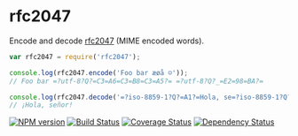 rfc2047
=======

Encode and decode [rfc2047](https://www.ietf.org/rfc/rfc2047.txt) (MIME encoded words).

```js
var rfc2047 = require('rfc2047');

console.log(rfc2047.encode('Foo bar æøå ☺'));
// Foo bar =?utf-8?Q?=C3=A6=C3=B8=C3=A5?= =?utf-8?Q?_=E2=98=BA?=

console.log(rfc2047.decode('=?iso-8859-1?Q?=A1?=Hola, se=?iso-8859-1?Q?=F1?=or!'));
// ¡Hola, señor!
```

[![NPM version](https://badge.fury.io/js/rfc2047.png)](http://badge.fury.io/js/rfc2047)
[![Build Status](https://travis-ci.org/One-com/rfc2047.png)](https://travis-ci.org/One-com/rfc2047)
[![Coverage Status](https://coveralls.io/repos/One-com/rfc2047/badge.png)](https://coveralls.io/r/One-com/rfc2047)
[![Dependency Status](https://david-dm.org/One-com/rfc2047.png)](https://david-dm.org/One-com/rfc2047)
